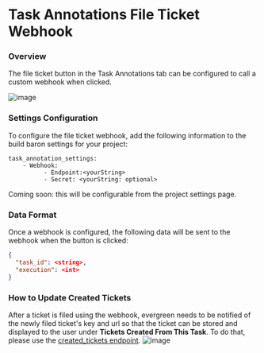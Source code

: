 # Task Annotations File Ticket Webhook 
### Overview
The file ticket button in the Task Annotations tab can be configured to call a custom webhook when clicked. 


![image](https://user-images.githubusercontent.com/13104717/108771400-98a52200-7529-11eb-880b-18fb31b3218b.png)


### Settings Configuration

To configure the file ticket webhook, add the following information to the build baron settings for your project: 
 
```
task_annotation_settings:
    - Webhook:
          - Endpoint:<yourString>
          - Secret: <yourString: optional>
```
Coming soon: this will be configurable from the project settings page. 

### Data Format 

Once a webhook is configured, the following data will be sent to the webhook when the button is clicked: 
```json
{
  "task_id": <string>,
  "execution": <int>
}
```

### How to Update Created Tickets
After a ticket is filed using the webhook, evergreen needs to be notified of the newly filed ticket's key and url so that the ticket can be stored and displayed to the user under **Tickets Created From This Task**. To do that, please use the [created_tickets endpoint](https://github.com/evergreen-ci/evergreen/wiki/REST-V2-Usage#send-a-newly-created-ticket-for-a-task).
![image](https://user-images.githubusercontent.com/13104717/108778354-3f41f080-7533-11eb-8ae5-bcd9ac708724.png) 

